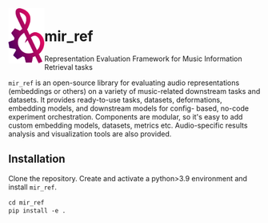 <img src="docs/img/mir_ref_logo.svg" align="left" height="110">

# mir_ref

Representation Evaluation Framework for Music Information Retrieval tasks

`mir_ref` is an open-source library for evaluating audio representations (embeddings or others) on a variety of music-related downstream tasks and datasets. It provides ready-to-use tasks, datasets, deformations, embedding models, and downstream models for config-
based, no-code experiment orchestration. Components are modular, so it's easy to add custom embedding models, datasets, metrics etc. Audio-specific results analysis and visualization tools are also provided.

## Installation

Clone the repository. Create and activate a python>3.9 environment and install `mir_ref`.

```
cd mir_ref
pip install -e .
```


